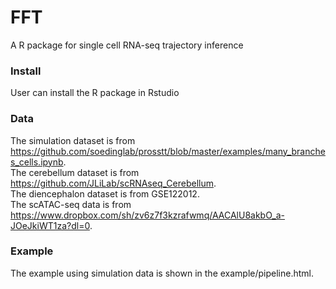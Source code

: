 # FFT
A R package for single cell RNA-seq trajectory inference 

### Install
User can install the R package in Rstudio

### Data
  The simulation dataset is from   https://github.com/soedinglab/prosstt/blob/master/examples/many_branches_cells.ipynb.  
  The cerebellum dataset is from https://github.com/JLiLab/scRNAseq_Cerebellum.  
  The diencephalon dataset is from GSE122012.  
  The scATAC-seq data is from https://www.dropbox.com/sh/zv6z7f3kzrafwmq/AACAlU8akbO_a-JOeJkiWT1za?dl=0.  
### Example
The example using simulation data is shown in the example/pipeline.html.

